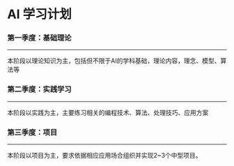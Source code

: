# AI 学习计划

### 第一季度：基础理论

---

本阶段以理论知识为主，包括但不限于AI的学科基础，理论内容，理念、模型、算法等



### 第二季度：实践学习

---

本阶段以实践为主，主要练习相关的编程技术、算法、处理技巧、应用方案

### 第三季度：项目

---

本阶段以项目为主，要求依据相应应用场合组织并实现2~3个中型项目。